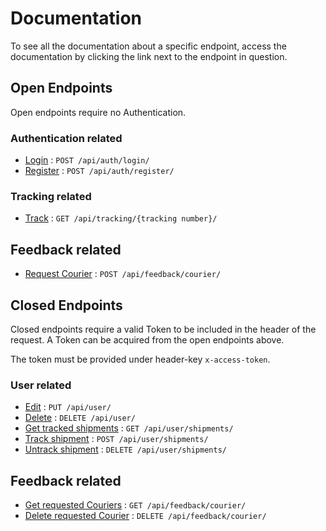 # Documentation

To see all the documentation about a specific endpoint, access the  documentation by clicking the link next to the endpoint in question.

## Open Endpoints

Open endpoints require no Authentication.

### Authentication related

* [Login](authentication/Login.md) : `POST /api/auth/login/`
* [Register](authentication/Register.md) : `POST /api/auth/register/`

### Tracking related

* [Track](tracking/Track.md) : `GET /api/tracking/{tracking number}/`

## Feedback related

* [Request Courier](feedback/RequestCourier.md) : `POST /api/feedback/courier/`

## Closed Endpoints

Closed endpoints require a valid Token to be included in the header  of the request. A Token can be acquired from the open endpoints above.

The token must be provided under header-key `x-access-token`.

### User related

* [Edit](user/EditUser.md) : `PUT /api/user/`
* [Delete](user/DeleteUser.md) : `DELETE /api/user/`
* [Get tracked shipments](user/GetTrackedShipments.md) : `GET /api/user/shipments/`
* [Track shipment](user/TrackShipment.md) : `POST /api/user/shipments/`
* [Untrack shipment](user/UntrackShipment.md) : `DELETE /api/user/shipments/`

## Feedback related

* [Get requested Couriers](feedback/GetRequestedCouriers.md) : `GET /api/feedback/courier/`
* [Delete requested Courier](feedback/DeleteRequestedCourier.md) : `DELETE /api/feedback/courier/`